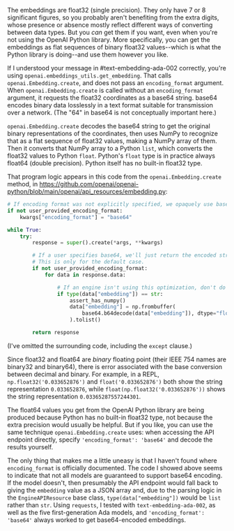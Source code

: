 The embeddings are float32 (single precision). They only have 7 or 8 significant figures, so you probably aren't benefiting from the extra digits, whose presence or absence mostly reflect different ways of converting between data types. But you *can* get them if you want, even when you're not using the OpenAI Python library. More specifically, you can get the embeddings as flat sequences of binary float32 values--which is what the Python library is doing--and use them however you like.

If I understood your message in #text-embedding-ada-002 correctly, you're using `openai.embeddings_utils.get_embedding`. That calls `openai.Embedding.create`, and does not pass an `encoding_format` argument. When `openai.Embedding.create` is called without an `encoding_format` argument, it requests the float32 coordinates as a base64 string. base64 encodes binary data losslessly in a text format suitable for transmission over a network. (The "64" in base64 is not conceptually important here.)

`openai.Embedding.create` decodes the base64 string to get the original binary representations of the coordinates, then uses NumPy to recognize that as a flat sequence of float32 values, making a NumPy array of them. Then it converts that NumPy array to a Python `list`, which converts the float32 values to Python `float`. Python's `float` type is in practice always float64 (double precision). Python itself has no built-in float32 type.

That program logic appears in this code from the `openai.Embedding.create` method, in https://github.com/openai/openai-python/blob/main/openai/api_resources/embedding.py:
```python
# If encoding format was not explicitly specified, we opaquely use base64 for performance
if not user_provided_encoding_format:
    kwargs["encoding_format"] = "base64"

while True:
    try:
        response = super().create(*args, **kwargs)

        # If a user specifies base64, we'll just return the encoded string.
        # This is only for the default case.
        if not user_provided_encoding_format:
            for data in response.data:

                # If an engine isn't using this optimization, don't do anything
                if type(data["embedding"]) == str:
                    assert_has_numpy()
                    data["embedding"] = np.frombuffer(
                        base64.b64decode(data["embedding"]), dtype="float32"
                    ).tolist()

        return response
```
(I've omitted the surrounding code, including the `except` clause.)

Since float32 and float64 are *binary* floating point (their IEEE 754 names are binary32 and binary64), there is error associated with the base conversion between decimal and binary. For example, in a REPL, `np.float32('0.033652876')` and `float('0.033652876')` both show the string representation `0.033652876`, while `float(np.float32('0.033652876'))` shows the string representation `0.03365287557244301`.

The float64 values you get from the OpenAI Python library are being produced because Python has no built-in float32 type, not because the extra precision would usually be helpful. But if you like, you can use the same technique `openai.Embedding.create` uses: when accessing the API endpoint directly, specify `'encoding_format': 'base64'` and decode the results yourself.

The only thing that makes me a little uneasy is that I haven't found where `encoding_format` is officially documented. The code I showed above seems to indicate that not all models are guaranteed to support base64 encoding. If the model doesn't, then presumably the API endpoint would fall back to giving the `embedding` value as a JSON array and, due to the parsing logic in the `EngineAPIResource` base class, `type(data["embedding"])` would be `list` rather than `str`. Using `requests`, I tested with `text-embedding-ada-002`, as well as the five first-generation Ada models, and `'encoding_format': 'base64'` always worked to get base64-encoded embeddings.
